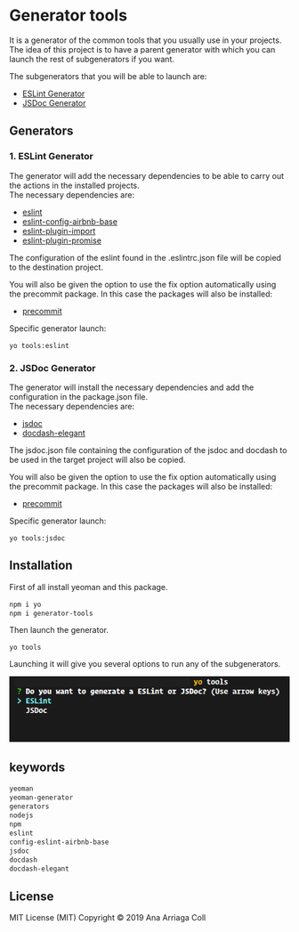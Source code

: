 # Generator tools
It is a generator of the common tools that you usually use in your projects.  The idea of this project is to have a parent generator with which you can launch the rest of subgenerators if you want.

The subgenerators that you will be able to launch are:
* [ESLint Generator](#generator-eslint)
* [JSDoc Generator](#generator-jsdoc)

## Generators
### 1. <a name="generator-eslint" ></a>ESLint Generator
The generator will add the necessary dependencies to be able to carry out the actions in the installed projects.  
The necessary dependencies are:
* [eslint](https://www.npmjs.com/package/eslint)
* [eslint-config-airbnb-base](https://www.npmjs.com/package/eslint-config-airbnb-base)
* [eslint-plugin-import](https://www.npmjs.com/package/eslint-plugin-import)
* [eslint-plugin-promise](https://www.npmjs.com/package/eslint-plugin-promise)

The configuration of the eslint found in the .eslintrc.json file will be copied to the destination project.  

You will also be given the option to use the fix option automatically using the precommit package. In this case the packages will also be installed:

* [precommit](https://www.npmjs.com/package/precommit)

Specific generator launch:
```
yo tools:eslint
```

### 2. <a name="generator-jsdoc" ></a>JSDoc Generator

The generator will install the necessary dependencies and add the configuration in the package.json file.   
The necessary dependencies are:  
* [jsdoc](https://www.npmjs.com/package/jsdoc)
* [docdash-elegant](https://www.npmjs.com/package/docdash-elegant)

The jsdoc.json file containing the configuration of the jsdoc and docdash to be used in the target project will also be copied.   

You will also be given the option to use the fix option automatically using the precommit package. In this case the packages will also be installed:

* [precommit](https://www.npmjs.com/package/precommit)

Specific generator launch:
```
yo tools:jsdoc
```

## Installation

First of all install yeoman and this package.
```
npm i yo
npm i generator-tools
```

Then launch the generator.
```
yo tools
```

Launching it will give you several options to run any of the subgenerators.

![generator-tools-evidence](assets/images/generator-tools-evidence.png)


## keywords

```
yeoman
yeoman-generator
generators
nodejs
npm
eslint
config-eslint-airbnb-base
jsdoc
docdash
docdash-elegant
```

## License
MIT License (MIT)
Copyright © 2019 Ana Arriaga Coll
